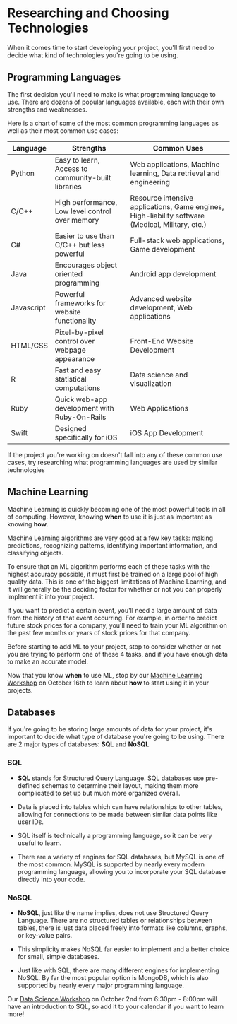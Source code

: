 # Researching and Choosing Technologies

When it comes time to start developing your project, you'll first need to decide what kind of technologies you're going to be using.

## Programming Languages

The first decision you'll need to make is what programming language to use. There are dozens of popular languages available, each with their own strengths and weaknesses.

Here is a chart of some of the most common programming languages as well as their most common use cases:

| Language | Strengths | Common Uses |
| -------- | --------- | ----------- |
| Python   | Easy to learn, Access to community-built libraries | Web applications, Machine learning, Data retrieval and engineering|
| C/C++    | High performance, Low level control over memory | Resource intensive applications, Game engines, High-liability software (Medical, Military, etc.) |
| C# | Easier to use than C/C++ but less powerful | Full-stack web applications, Game development |
| Java     | Encourages object oriented programming | Android app development |
| Javascript| Powerful frameworks for website functionality | Advanced website development, Web applications |
| HTML/CSS | Pixel-by-pixel control over webpage appearance | Front-End Website Development |
| R | Fast and easy statistical computations | Data science and visualization |
| Ruby | Quick web-app development with Ruby-On-Rails | Web Applications |
| Swift | Designed specifically for iOS | iOS App Development |

If the project you're working on doesn't fall into any of these common use cases, try researching what programming languages are used by similar technologies

## Machine Learning

Machine Learning is quickly becoming one of the most powerful tools in all of computing. However, knowing **when** to use it is just as important as knowing **how**.

Machine Learning algorithms are very good at a few key tasks: making predictions, recognizing patterns, identifying important information, and classifying objects.

To ensure that an ML algorithm performs each of these tasks with the highest accuracy possible, it must first be trained on a large pool of high quality data. This is one of the biggest limitations of Machine Learning, and it will generally be the deciding factor for whether or not you can properly implement it into your project.

If you want to predict a certain event, you'll need a large amount of data from the history of that event occurring. For example, in order to predict future stock prices for a company, you'll need to train your ML algorithm on the past few months or years of stock prices for that company.

Before starting to add ML to your project, stop to consider whether or not you are trying to perform one of these 4 tasks, and if you have enough data to make an accurate model.

Now that you know **when** to use ML, stop by our [Machine Learning Workshop](https://calendar.google.com/event?action=TEMPLATE&tmeid=NXQyaWNrdXRjczJjdGRwOGMwajRpM2hnNW1fMjAxOTEwMTZUMjIzMDAwWiBiaW5naGFtdG9uLmVkdV9rdWlnMWdtc2JtdTlzNmFsZjRoMTNoOG42b0Bn&tmsrc=binghamton.edu_kuig1gmsbmu9s6alf4h13h8n6o%40group.calendar.google.com) on October 16th to learn about **how** to start using it in your projects.

## Databases

If you're going to be storing large amounts of data for your project, it's important to decide what type of database you're going to be using. There are 2 major types of databases: **SQL** and **NoSQL**

### SQL
 - **SQL** stands for Structured Query Language. SQL databases use pre-defined schemas to determine their layout, making them more complicated to set up but much more organized overall.

 - Data is placed into tables which can have relationships to other tables, allowing for connections to be made between similar data points like user IDs.

 - SQL itself is technically a programming language, so it can be very useful to learn.

 - There are a variety of engines for SQL databases, but MySQL is one of the most common. MySQL is supported by nearly every modern programming language, allowing you to incorporate your SQL database directly into your code.

### NoSQL
 - **NoSQL**, just like the name implies, does not use Structured Query Language. There are no structured tables or relationships between tables, there is just data placed freely into formats like columns, graphs, or key-value pairs.

 - This simplicity makes NoSQL far easier to implement and a better choice for small, simple databases.

 - Just like with SQL, there are many different engines for implementing NoSQL. By far the most popular option is MongoDB, which is also supported by nearly every major programming language. 

Our [Data Science Workshop](https://calendar.google.com/event?action=TEMPLATE&tmeid=NXQyaWNrdXRjczJjdGRwOGMwajRpM2hnNW1fMjAxOTEwMDJUMjIzMDAwWiBiaW5naGFtdG9uLmVkdV9rdWlnMWdtc2JtdTlzNmFsZjRoMTNoOG42b0Bn&tmsrc=binghamton.edu_kuig1gmsbmu9s6alf4h13h8n6o%40group.calendar.google.com) on October 2nd from 6:30pm - 8:00pm will have an introduction to SQL, so add it to your calendar if you want to learn more!
